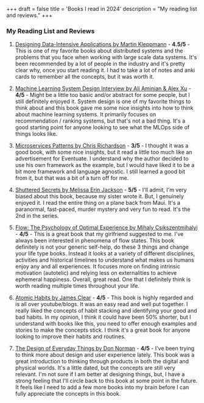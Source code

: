 +++
draft = false
title = 'Books I read in 2024'
description = "My reading list and reviews."
+++

### My Reading List and Reviews

1. [Designing Data-Intensive Applications by Martin Kleppmann](https://www.amazon.com/Designing-Data-Intensive-Applications-Reliable-Maintainable/dp/1449373321) - **4.5/5** - This is one of my favorite books about distributed systems and the problems that you face when working with large scale data systems. It's been recommended by a lot of people in the industry and it's pretty clear why, once you start reading it. I had to take a lot of notes and anki cards to remember all the concepts, but it was worth it.

2. [Machine Learning System Design Interview by Ali Aminian & Alex Xu](https://www.amazon.com/Machine-Learning-System-Design-Interview/dp/1736049127) - **4/5** - Might be a little too basic and/or abstract for some people, but I still definitely enjoyed it. System design is one of my favorite things to think about and this book gave me some nice insights into how to think about machine learning systems. It primarily focuses on recommendation / ranking systems, but that's not a bad thing. It's a good starting point for anyone looking to see what the MLOps side of things looks like.

3. [Microservices Patterns by Chris Richardson](https://www.amazon.com/Microservices-Patterns-examples-Chris-Richardson/dp/1617294543) - **3/5** - I thought it was a good book, with some nice insights, but it read a little too much like an advertisement for Eventuate. I understand why the author decided to use his own framework as the example, but I would have liked it to be a bit more framework and language agnostic. I still learned a good bit from it, but that was a bit of a turn off for me.

4. [Shuttered Secrets by Melissa Erin Jackson](https://www.amazon.com/Shuttered-Secrets-Paranormal-Suspense-Mystery/dp/1736186604) - **5/5** - I'll admit, I'm very biased about this book, because my sister wrote it. But, I genuinely enjoyed it. I read the entire thing on a plane back from Maui. It's a paranormal, fast-paced, murder mystery and very fun to read. It's the 2nd in the series. 

5. [Flow: The Psychology of Optimal Experience by Mihaly Csikszentmihalyi](https://www.amazon.com/Flow-Psychology-Experience-Perennial-Classics/dp/0061339202) - **4/5** - This is a great book that my girlfriend suggested to me. I've always been interested in phenomena of flow states. This book definitely is not your generic self-help, do these 3 things and change your life type books. Instead it looks at a variety of different disciplines, activities and historical timelines to understand what makes us humans enjoy any and all experiences. It focuses more on finding intrinsic motivation (autotelic) and relying less on externalities to achieve ephemeral happiness. Overall, great read. One that I definitely think is worth reading multiple times throughout your life.

6. [Atomic Habits by James Clear](https://www.amazon.com/Atomic-Habits-Proven-Build-Break/dp/0735211299) - **4/5** - This book is highly regarded and is all over youtube/blogs. It was an easy read and well put together. I really liked the concepts of habit stacking and identifying your good and bad habits. In my opinion, I think it could have been 50% shorter, but I understand with books like this, you need to offer enough examples and stories to make the concepts stick. I think it's a great book for anyone looking to improve their habits and routines.

7. [The Design of Everyday Things by Don Norman](https://www.amazon.com/Design-Everyday-Things-Revised-Expanded/dp/0465050654) - **4/5** - I've been trying to think more about design and user experience lately. This book was a great introduction to thinking through products in both the digital and physical worlds. It's a little dated, but the concepts are still very relevant. I'm not sure if I am better at designing things, but, I have a strong feeling that I'll circle back to this book at some point in the future. It feels like I need to add a few more books into my brain before I can fully appreciate the concepts in this book.

